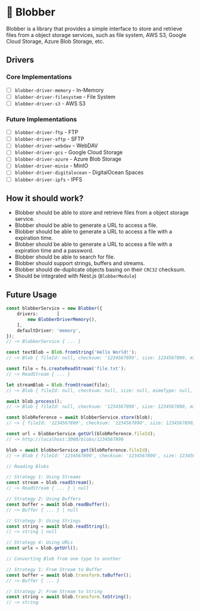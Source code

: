 # 👾 Blobber

Blobber is a library that provides a simple interface to store and retrieve files from a object storage services, such
as file system, AWS S3, Google Cloud Storage, Azure Blob Storage, etc.

## Drivers

### Core Implementations

- [ ] `blobber-driver-memory` - In-Memory
- [ ] `blobber-driver-filesystem` - File System
- [ ] `blobber-driver-s3` - AWS S3

### Future Implementations

- [ ] `blobber-driver-ftp` - FTP
- [ ] `blobber-driver-sftp` - SFTP
- [ ] `blobber-driver-webdav` - WebDAV
- [ ] `blobber-driver-gcs` - Google Cloud Storage
- [ ] `blobber-driver-azure` - Azure Blob Storage
- [ ] `blobber-driver-minio` - MinIO
- [ ] `blobber-driver-digitalocean` - DigitalOcean Spaces
- [ ] `blobber-driver-ipfs` - IPFS

## How it should work?

- Blobber should be able to store and retrieve files from a object storage service.
- Blobber should be able to generate a URL to access a file.
- Blobber should be able to generate a URL to access a file with a expiration time.
- Blobber should be able to generate a URL to access a file with a expiration time and a password.
- Blobber should be able to search for file.
- Blobber should support strings, buffers and streams.
- Blobber should de-duplicate objects basing on their `CRC32` checksum.
- Should be integrated with Nest.js (`BlobberModule`)

## Future Usage

```ts
const blobberService = new Blobber({
	drivers:       [
		new BlobberDriverMemory(),
	],
	defaultDriver: 'memory',
});
// ~> BlobberService { ... }

const textBlob = Blob.fromString('Hello World!');
// ~> Blob { fileId: null, checksum: '1234567890', size: 1234567890, mimeType: 'text/plain', createdAt: null, updatedAt: null, deletedAt: null }

const file = fs.createReadStream('file.txt');
// ~> ReadStream { ... }

let streamBlob = Blob.fromStream(file);
// ~> Blob { fileId: null, checksum: null, size: null, mimeType: null, createdAt: null, updatedAt: null, deletedAt: null }

await blob.process();
// ~> Blob { fileId: null, checksum: '1234567890', size: 1234567890, mimeType: 'text/plain', createdAt: null, updatedAt: null, deletedAt: null }

const blobReference = await blobberService.store(blob);
// ~> { fileId: '1234567890', checksum: '1234567890', size: 1234567890, mimeType: 'text/plain', createdAt: '2020-01-01T00:00:00.000Z', updatedAt: '2020-01-01T00:00:00.000Z', deletedAt: null }

const url = blobberService.getUrl(blobReference.fileId);
// ~> http://localhost:3000/blobs/1234567890

blob = await blobberService.get(blobReference.fileId);
// ~> Blob { fileId: '1234567890', checksum: '1234567890', size: 1234567890, mimeType: 'text/plain', createdAt: '2020-01-01T00:00:00.000Z', updatedAt: '2020-01-01T00:00:00.000Z', deletedAt: null }

// Reading Blobs

// Strategy 1: Using Streams
const stream = blob.readStream();
// ~> ReadStream { ... } | null

// Strategy 2: Using Buffers
const buffer = await blob.readBuffer();
// ~> Buffer { ... } | null

// Strategy 3: Using Strings
const string = await blob.readString();
// ~> string | null

// Strategy 4: Using URLs
const urlx = blob.getUrl();

// Converting Blob from one type to another

// Strategy 1: From Stream to Buffer
const buffer = await blob.transform.toBuffer();
// ~> Buffer { ... }

// Strategy 2: From Stream to String
const string = await blob.transform.toString();
// ~> string
```